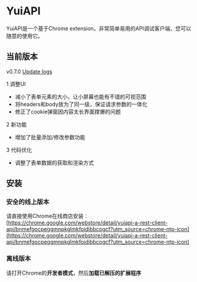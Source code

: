 # YuiAPI
YuiAPI是一个基于Chrome extension，非常简单易用的API调试客户端，您可以随意的使用它。

## 当前版本
v0.7.0 [Update logs](https://www.yuiapi.com)

1 调整UI
- 减小了表单元素的大小，让小屏幕也能有不错的可视范围
- 将headers和body放为了同一级，保证请求参数的一体化
- 修正了cookie弹窗因内容太长界面撑爆的问题

2 新功能
- 增加了批量添加/修改参数功能

3 代码优化
- 调整了表单数据的获取和渲染方式


## 安装
### 安全的线上版本
请直接使用Chrome在线商店安装：[https://chrome.google.com/webstore/detail/yuiapi-a-rest-client-api/bnmefgocpeggmnpkglmkfoidibbcogcf?utm_source=chrome-ntp-icon](https://chrome.google.com/webstore/detail/yuiapi-a-rest-client-api/bnmefgocpeggmnpkglmkfoidibbcogcf?utm_source=chrome-ntp-icon)

### 离线版本
请打开Chrome的**开发者模式**，然后**加载已解压的扩展程序**
